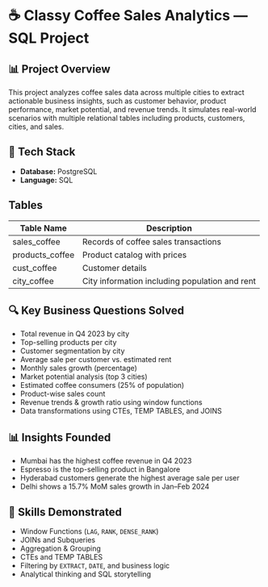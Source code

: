 # ☕ Classy Coffee Sales Analytics — SQL Project

## 📊 Project Overview  
This project analyzes coffee sales data across multiple cities to extract actionable business insights, such as customer behavior, product performance, market potential, and revenue trends. It simulates real-world scenarios with multiple relational tables including products, customers, cities, and sales.

## 🔧 Tech Stack  
- **Database:** PostgreSQL  
- **Language:** SQL  

## Tables

| Table Name      | Description                        |
|-----------------|----------------------------------|
| sales_coffee    | Records of coffee sales transactions |
| products_coffee | Product catalog with prices      |
| cust_coffee     | Customer details                 |
| city_coffee     | City information including population and rent |


## 🔍 Key Business Questions Solved  
- Total revenue in Q4 2023 by city  
- Top-selling products per city  
- Customer segmentation by city  
- Average sale per customer vs. estimated rent  
- Monthly sales growth (percentage)  
- Market potential analysis (top 3 cities)  
- Estimated coffee consumers (25% of population)  
- Product-wise sales count  
- Revenue trends & growth ratio using window functions  
- Data transformations using CTEs, TEMP TABLES, and JOINS  

## 📊 Insights Founded 
- Mumbai has the highest coffee revenue in Q4 2023  
- Espresso is the top-selling product in Bangalore  
- Hyderabad customers generate the highest average sale per user  
- Delhi shows a 15.7% MoM sales growth in Jan–Feb 2024  

## 🧠 Skills Demonstrated  
- Window Functions (`LAG`, `RANK`, `DENSE_RANK`)  
- JOINs and Subqueries  
- Aggregation & Grouping  
- CTEs and TEMP TABLES  
- Filtering by `EXTRACT`, `DATE`, and business logic  
- Analytical thinking and SQL storytelling  


